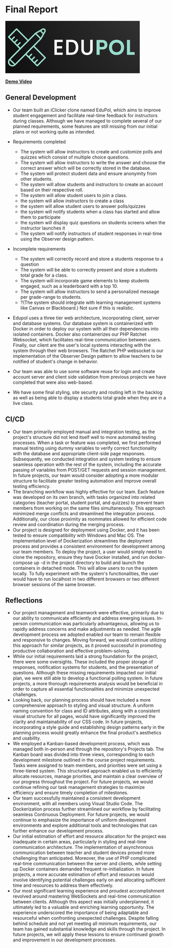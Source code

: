 # Final Report

![edupol logo](/img/eduPol_logo.PNG)

[**Demo Video**](https://youtu.be/cp3kB4SLpCU)

## General Development

- Our team built an iClicker clone named EduPol, which aims to improve student engagement and facilitate real-time feedback for instructors during classes. Although we have managed to complete several of our planned requirements, some features are still missing from our initial plans or not working quite as intended.

- Requirements completed
  - The system will allow instructors to create and customize polls and quizzes which consist of multiple choice questions.
  - The system will allow instructors to write the answer and choose the correct answer which will be correctly stored in the database.
  - The system will protect student data and ensure anonymity from other students.
  - The system will allow students and instructors to create an account based on their respective roll.
  - The system will allow student users to join a class.
  - the system will allow instructors to create a class
  - the system will allow student users to answer polls/quizzes
  - the system will notify students when a class has started and allow them to participate
  - the system will display quiz questions on students screens when the instructor launches it
  - The system will notify instructors of student responses in real-time using the Observer design pattern.

- Incomplete requirements
  - The system will correctly record and store a students response to a question
  - The system will be able to correctly present and store a students total grade for a class.
  - The system will incorporate game elements to keep students engaged, such as a leaderboard with a top 10.
  - The system will allow instructors to send a personalized message per grade-range to students.
  - ?(The system should integrate with learning management systems like Canvas or Blackboard.) Not sure if this is realistic.

- Edupol uses a three tier web architecture, incorporating client, server and database systems. Our database system is containerized with Docker in order to deploy our system with all their dependencies into isolated containers. Docker also containerizes our PHP Ratchet Websocket, which facilitates real-time communication between users. Finally, our client are the user's local systems interacting with the system through their web browsers. The Ratchet PHP websocket is our implementation of the Observer Design pattern to allow teachers to be notified of student's change in behavior.

- Our team was able to use some software reuse for login and create account server and client side validation from previous projects we have completed that were also web-based.

- We have some final styling, site security and routing left in the backlog as well as being able to display a students total grade when they are in a live class.

## CI/CD

- Our team primarily employed manual and integration testing, as the project's structure did not lend itself well to more automated testing processes. When a task or feature was completed, we first performed manual testing using dummy variables to verify correct functionality with the database and appropriate client-side page responses. Subsequently, we conducted integration and system testing to ensure seamless operation with the rest of the system, including the accurate passing of variables from POST/GET requests and session management. In future projects, our team would consider adopting a more modular structure to facilitate greater testing automation and improve overall testing efficiency.
- The branching workflow was highly effective for our team. Each feature was developed on its own branch, with tasks organized into related categories (teacher portal, student portal, and quizzes) to prevent team members from working on the same files simultaneously. This approach minimized merge conflicts and streamlined the integration process. Additionally, our close proximity as roommates allowed for efficient code review and coordination during the merging process.
- Our project is designed for deployment using Docker, and it has been tested to ensure compatibility with Windows and Mac OS. The implementation level of Dockerization streamlines the deployment process and provides a consistent environment for development among our team members. To deploy the project, a user would simply need to clone the repository, ensure they have Docker installed, and run docker-compose up -d in the project directory to build and launch the containers in detached mode. This will allow users to run the system locally. To fully experiment with the system's functionalities, the user would have to run localhost in two different browsers or two different browser sessions of the same browser.

## Reflections

- Our project management and teamwork were effective, primarily due to our ability to communicate efficiently and address emerging issues. In-person communication was particularly advantageous, allowing us to rapidly address concerns and make adjustments as needed. The agile development process we adopted enabled our team to remain flexible and responsive to changes. Moving forward, we would continue utilizing this approach for similar projects, as it proved successful in promoting productive collaboration and effective problem-solving.
- While our initial requirements laid a strong foundation for the project, there were some oversights. These included the proper storage of responses, notification systems for students, and the presentation of questions. Although these missing requirements impacted our initial plan, we were still able to develop a functional polling system. In future projects, a more thorough requirements analysis would be beneficial in order to capture all essential functionalities and minimize unexpected challenges.
- Looking back, our planning process should have included a more comprehensive approach to styling and visual structure. A uniform naming convention for class and ID attributes, along with a consistent visual structure for all pages, would have significantly improved the clarity and maintainability of our CSS code. In future projects, incorporating a style guide and establishing design patterns early in the planning process would greatly enhance the final product's aesthetics and usability.
- We employed a Kanban-based development process, which was managed both in-person and through the repository's Projects tab. The Kanban board was divided into three views, corresponding to each development milestone outlined in the course project requirements. Tasks were assigned to team members, and priorities were set using a three-tiered system. This structured approach enabled us to efficiently allocate resources, manage priorities, and maintain a clear overview of our progress throughout the project. For future projects, we would continue refining our task management strategies to maximize efficiency and ensure timely completion of milestones.
- Our team successfully maintained a consistent development environment, with all members using Visual Studio Code. The Dockerization process further streamlined our workflow by facilitating seamless Continuous Deployment. For future projects, we would continue to emphasize the importance of uniform development environments and explore additional tools and technologies that can further enhance our development process.
- Our initial estimation of effort and resource allocation for the project was inadequate in certain areas, particularly in styling and real-time communication architecture. The implementation of asynchronous communication between teacher and student devices proved more challenging than anticipated. Moreover, the use of PHP complicated real-time communication between the server and clients, while setting up Docker containers demanded frequent re-initialization. In future projects, a more accurate estimation of effort and resources would involve identifying potential challenges early on and allocating sufficient time and resources to address them effectively.
- Our most significant learning experience and proudest accomplishment revolved around mastering WebSockets and real-time communication between clients. Although this aspect was initially underplanned, it ultimately led to a valuable and enriching learning opportunity. The experience underscored the importance of being adaptable and resourceful when confronting unexpected challenges. Despite falling behind schedule and not yet meeting all minimum requirements, our team has gained substantial knowledge and skills through the project. In future projects, we will apply these lessons to ensure continued growth and improvement in our development processes.

